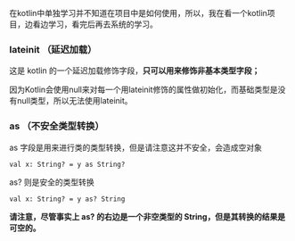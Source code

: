 在kotlin中单独学习并不知道在项目中是如何使用，所以，我在看一个kotlin项目，边看边学习，看完后再去系统的学习。

### lateinit （延迟加载）
 这是 kotlin 的一个延迟加载修饰字段，**只可以用来修饰非基本类型字段；**

因为Kotlin会使用null来对每一个用lateinit修饰的属性做初始化，而基础类型是没有null类型，所以无法使用lateinit。 

### as （不安全类型转换）

as 字段是用来进行类的类型转换，但是请注意这并不安全，会造成空对象

	val x: String? = y as String?

as? 则是安全的类型转换

	val x: String? = y as? String

**请注意，尽管事实上 as? 的右边是一个非空类型的 String，但是其转换的结果是可空的。**


